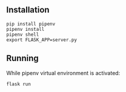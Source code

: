 ## Installation
~~~~
pip install pipenv
pipenv install
pipenv shell
export FLASK_APP=server.py
~~~~  
## Running
While pipenv virtual environment is activated:
~~~~
flask run
~~~~
